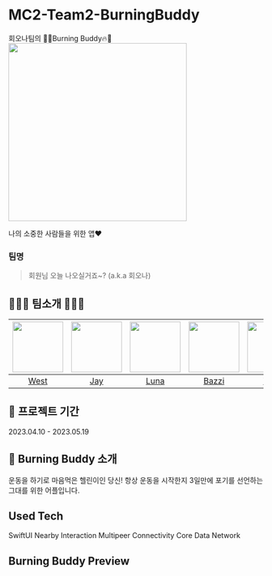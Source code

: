 # MC2-Team2-BurningBuddy

회오나팀의 🐰🔥Burning Buddy🔥🐰
<img src = "https://user-images.githubusercontent.com/97583162/236709653-cb82ed73-d5cd-4d3d-b3e8-56080229a656.png" width="352px">  


나의 소중한 사람들을 위한 앱❤️


### 팀명
> 회원님 오늘 나오실거죠~? (a.k.a 회오나) 


## 🏋🏻‍♀️ 팀소개 🏋🏻‍♀️

|[<img src="https://github.com/kpk0616.png" width="100px">](https://github.com/kpk0616)|[<img src="https://github.com/jay1261.png" width="100px">](https://github.com/jay1261)|[<img src="https://github.com/bokoo14.png" width="100px">](https://github.com/bokoo14)|[<img src="https://github.com/DhKimy.png" width="100px">](https://github.com/DhKimy)|[<img src="https://github.com/yeeun223.png" width="100px">](https://github.com/yeeun223)|[<img src="https://github.com/Hanyeonggyun.png" width="100px">](https://github.com/Hanyeonggyun)|  
|:----:|:----:|:----:|:----:|:----:|:----:|
|[West](https://github.com/kpk0616)|[Jay](https://github.com/jay1261)|[Luna](https://github.com/bokoo14)|[Bazzi](https://github.com/DhKimy)|[Yena](https://github.com/yeeun223)|[Muho](https://github.com/Hanyeonggyun)|  


## 📅 프로젝트 기간
2023.04.10 - 2023.05.19


## 🤷 Burning Buddy 소개
운동을 하기로 마음먹은 헬린이인 당신! 항상 운동을 시작한지 3일만에 포기를 선언하는 그대를 위한 어플입니다. 

## Used Tech
SwiftUI
Nearby Interaction
Multipeer Connectivity
Core Data
Network

## Burning Buddy Preview



